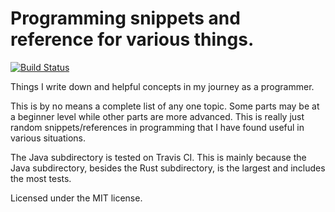 # Programming snippets and reference for various things.
[![Build Status](https://travis-ci.org/sreeise/ProgrammingSnippets.svg?branch=master)](https://travis-ci.org/sreeise/ProgrammingSnippets)

Things I write down and helpful concepts in my journey as a programmer.

This is by no means a complete list of any one topic. Some parts may be at a beginner level while other parts are more advanced. 
This is really just random snippets/references in programming that I have found useful in various situations.

The Java subdirectory is tested on Travis CI. This is mainly because the Java subdirectory, besides the Rust
subdirectory, is the largest and includes the most tests.

Licensed under the MIT license.
